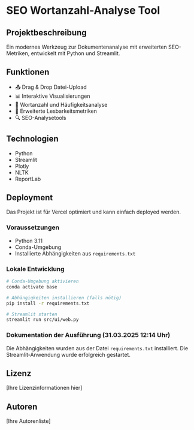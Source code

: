 # SEO Wortanzahl-Analyse Tool

## Projektbeschreibung
Ein modernes Werkzeug zur Dokumentenanalyse mit erweiterten SEO-Metriken, entwickelt mit Python und Streamlit.

## Funktionen
- 📤 Drag & Drop Datei-Upload
- 📊 Interaktive Visualisierungen
- 📝 Wortanzahl und Häufigkeitsanalyse
- 📖 Erweiterte Lesbarkeitsmetriken
- 🔍 SEO-Analysetools

## Technologien
- Python
- Streamlit
- Plotly
- NLTK
- ReportLab

## Deployment
Das Projekt ist für Vercel optimiert und kann einfach deployed werden.

### Voraussetzungen
- Python 3.11
- Conda-Umgebung
- Installierte Abhängigkeiten aus `requirements.txt`

### Lokale Entwicklung
```bash
# Conda-Umgebung aktivieren
conda activate base

# Abhängigkeiten installieren (falls nötig)
pip install -r requirements.txt

# Streamlit starten
streamlit run src/ui/web.py
```

### Dokumentation der Ausführung (31.03.2025 12:14 Uhr)
Die Abhängigkeiten wurden aus der Datei `requirements.txt` installiert. Die Streamlit-Anwendung wurde erfolgreich gestartet.

## Lizenz
[Ihre Lizenzinformationen hier]

## Autoren
[Ihre Autorenliste]